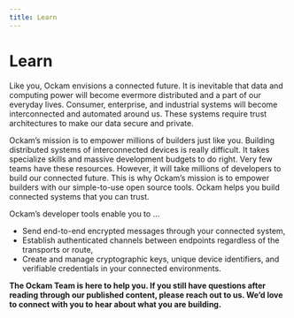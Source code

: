 ```yaml
---
title: Learn
---
```

# Learn

Like you, Ockam envisions a connected future. It is inevitable that data and computing power will become evermore distributed and a part of our everyday lives. Consumer, enterprise, and industrial systems will become interconnected and automated around us. These systems require trust architectures to make our data secure and private.

Ockam’s mission is to empower millions of builders just like you. Building distributed systems of interconnected devices is really difficult. It takes specialize skills and massive development budgets to do right. Very few teams have these resources. However, it will take millions of developers to build our connected future. This is why Ockam’s mission is to empower builders with our simple-to-use open source tools.
Ockam helps you build connected systems that you can trust.

Ockam’s developer tools enable you to …
* Send end-to-end encrypted messages through your connected system,
* Establish authenticated channels between endpoints regardless of the transports or route,
* Create and manage cryptographic keys, unique device identifiers, and verifiable credentials in your connected environments.

**The Ockam Team is here to help you. If you still have questions after reading through our published content, please reach out to us. We’d love to connect with you to hear about what you are building.**

